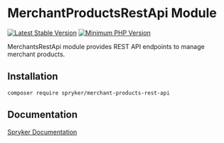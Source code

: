 # MerchantProductsRestApi Module
[![Latest Stable Version](https://poser.pugx.org/spryker/merchant-products-rest-api/v/stable.svg)](https://packagist.org/packages/spryker/merchant-products-rest-api)
[![Minimum PHP Version](https://img.shields.io/badge/php-%3E%3D%208.3-8892BF.svg)](https://php.net/)

MerchantsRestApi module provides REST API endpoints to manage merchant products.

## Installation

```
composer require spryker/merchant-products-rest-api
```

## Documentation

[Spryker Documentation](https://docs.spryker.com)
